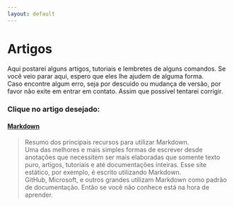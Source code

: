 ```yaml
---
layout: default
---
```

# Artigos
Aqui postarei alguns artigos, tutoriais e lembretes de alguns comandos. Se você veio parar aqui, espero que eles lhe ajudem de alguma forma.  
Caso encontre algum erro, seja por descuido ou mudança de versão, por favor não exite em entrar em contato. Assim que possível tentarei corrigir.

### Clique no artigo desejado:

#### [Markdown](./markdown/)
> Resumo dos principais recursos para utilizar Markdown.  
Uma das melhores e mais simples formas de escrever desde anotações que necessitem ser mais elaboradas que somente texto puro, artigos, tutoriais e até documentações inteiras. Esse site estático, por exemplo, é escrito utilizando Markdown.  
GitHub, Microsoft, e outros grandes utilizam Markdown como padrão de documentação. Então se você não conhece está na hora de aprender.



